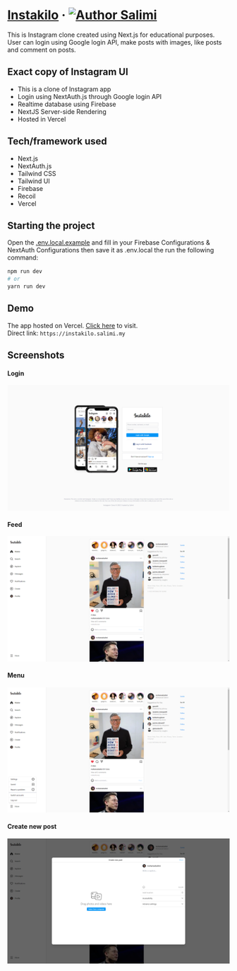 # [Instakilo](https://instakilo.salimi.my) &middot; [![Author Salimi](https://img.shields.io/badge/Author-Salimi-%3C%3E)](https://www.linkedin.com/in/mohamad-salimi/)

This is Instagram clone created using Next.js for educational purposes. User can login using Google login API, make posts with images, like posts and comment on posts.

## Exact copy of Instagram UI

- This is a clone of Instagram app
- Login using NextAuth.js through Google login API
- Realtime database using Firebase
- NextJS Server-side Rendering
- Hosted in Vercel

## Tech/framework used

- Next.js
- NextAuth.js
- Tailwind CSS
- Tailwind UI
- Firebase
- Recoil
- Vercel

## Starting the project

Open the [.env.local.example](/.env.local.example) and fill in your Firebase Configurations & NextAuth Configurations then save it as .env.local the run the following command:

```bash
npm run dev
# or
yarn run dev
```

## Demo

The app hosted on Vercel. [Click here](https://instakilo.salimi.my) to visit.
<br>
Direct link: `https://instakilo.salimi.my`

## Screenshots

#### Login

![Login](/screenshots/screenshot-1.png)

#### Feed

![Feed](/screenshots/screenshot-2.png)

#### Menu

![Menu](/screenshots/screenshot-3.png)

#### Create new post

![Menu](/screenshots/screenshot-4.png)
